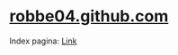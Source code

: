 # [robbe04.github.com](https://robbe04.github.io/home/)
Index pagina: [Link](https://robbe04.github.io/home)
 
